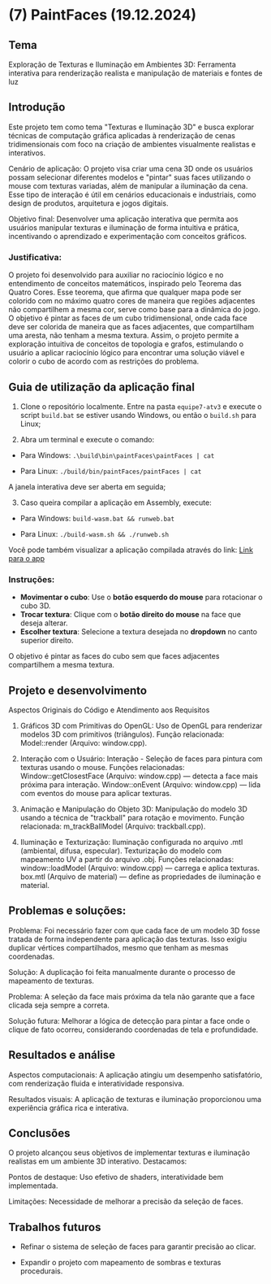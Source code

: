 
# (7) PaintFaces (19.12.2024)

  

## Tema

  

Exploração de Texturas e Iluminação em Ambientes 3D: Ferramenta interativa para renderização realista e manipulação de materiais e fontes de luz

  

## Introdução

  

Este projeto tem como tema "Texturas e Iluminação 3D" e busca explorar técnicas de computação gráfica aplicadas à renderização de cenas tridimensionais com foco na criação de ambientes visualmente realistas e interativos.

  

Cenário de aplicação: O projeto visa criar uma cena 3D onde os usuários possam selecionar diferentes modelos e "pintar" suas faces utilizando o mouse com texturas variadas, além de manipular a iluminação da cena. Esse tipo de interação é útil em cenários educacionais e industriais, como design de produtos, arquitetura e jogos digitais.

  

Objetivo final: Desenvolver uma aplicação interativa que permita aos usuários manipular texturas e iluminação de forma intuitiva e prática, incentivando o aprendizado e experimentação com conceitos gráficos.

### Justificativa: 
O projeto foi desenvolvido para auxiliar no raciocínio lógico e no entendimento de conceitos matemáticos, inspirado pelo Teorema das Quatro Cores. Esse teorema, que afirma que qualquer mapa pode ser colorido com no máximo quatro cores de maneira que regiões adjacentes não compartilhem a mesma cor, serve como base para a dinâmica do jogo. O objetivo é pintar as faces de um cubo tridimensional, onde cada face deve ser colorida de maneira que as faces adjacentes, que compartilham uma aresta, não tenham a mesma textura. Assim, o projeto permite a exploração intuitiva de conceitos de topologia e grafos, estimulando o usuário a aplicar raciocínio lógico para encontrar uma solução viável e colorir o cubo de acordo com as restrições do problema.

  

## Guia de utilização da aplicação final

  

1. Clone o repositório localmente. Entre na pasta `equipe7-atv3` e execute o script `build.bat` se estiver usando Windows, ou então o `build.sh` para Linux;

  

2. Abra um terminal e execute o comando:

  

- Para Windows: `.\build\bin\paintFaces\paintFaces | cat`

- Para Linux: `./build/bin/paintFaces/paintFaces | cat`

  

A janela interativa deve ser aberta em seguida;

  

3. Caso queira compilar a aplicação em Assembly, execute:

  

- Para Windows: `build-wasm.bat && runweb.bat`

- Para Linux: `./build-wasm.sh && ./runweb.sh`

  

Você pode também visualizar a aplicação compilada através do link: [Link para o app](https://abacchi00.github.io/equipe7-atv3/public/projeto3.html)


### **Instruções:**

-   **Movimentar o cubo**: Use o **botão esquerdo do mouse** para rotacionar o cubo 3D.
-   **Trocar textura**: Clique com o **botão direito do mouse** na face que deseja alterar.
-   **Escolher textura**: Selecione a textura desejada no **dropdown** no canto superior direito.

O objetivo é pintar as faces do cubo sem que faces adjacentes compartilhem a mesma textura.
  

## Projeto e desenvolvimento

  

Aspectos Originais do Código e Atendimento aos Requisitos

1. Gráficos 3D com Primitivas do OpenGL:
Uso de OpenGL para renderizar modelos 3D com primitivos (triângulos).
Função relacionada: Model::render (Arquivo: window.cpp).

2. Interação com o Usuário:
Interação - Seleção de faces para pintura com texturas usando o mouse.
Funções relacionadas:
Window::getClosestFace (Arquivo: window.cpp) — detecta a face mais próxima para interação.
Window::onEvent (Arquivo: window.cpp) — lida com eventos do mouse para aplicar texturas.

3. Animação e Manipulação do Objeto 3D:
Manipulação do modelo 3D usando a técnica de "trackball" para rotação e movimento.
Função relacionada: m_trackBallModel (Arquivo: trackball.cpp).

4. Iluminação e Texturização:
Iluminação configurada no arquivo .mtl (ambiental, difusa, especular).
Texturização do modelo com mapeamento UV a partir do arquivo .obj.
Funções relacionadas:
window::loadModel (Arquivo: window.cpp) — carrega e aplica texturas.
box.mtl (Arquivo de material) — define as propriedades de iluminação e material.

  

## Problemas e soluções:

  

Problema: Foi necessário fazer com que cada face de um modelo 3D fosse tratada de forma independente para aplicação das texturas. Isso exigiu duplicar vértices compartilhados, mesmo que tenham as mesmas coordenadas.

  

Solução: A duplicação foi feita manualmente durante o processo de mapeamento de texturas.

  

Problema: A seleção da face mais próxima da tela não garante que a face clicada seja sempre a correta.

  

Solução futura: Melhorar a lógica de detecção para pintar a face onde o clique de fato ocorreu, considerando coordenadas de tela e profundidade.

  

## Resultados e análise

  

Aspectos computacionais: A aplicação atingiu um desempenho satisfatório, com renderização fluida e interatividade responsiva.

  

Resultados visuais: A aplicação de texturas e iluminação proporcionou uma experiência gráfica rica e interativa.

  

## Conclusões

  

O projeto alcançou seus objetivos de implementar texturas e iluminação realistas em um ambiente 3D interativo. Destacamos:

  

Pontos de destaque: Uso efetivo de shaders, interatividade bem implementada.

  

Limitações: Necessidade de melhorar a precisão da seleção de faces.

  

## Trabalhos futuros

  

- Refinar o sistema de seleção de faces para garantir precisão ao clicar.

- Expandir o projeto com mapeamento de sombras e texturas procedurais.